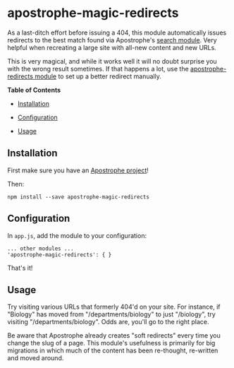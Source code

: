 # apostrophe-magic-redirects

As a last-ditch effort before issuing a 404, this module automatically issues redirects to the best match found via Apostrophe's [search module](http://github.com/punkave/apostrophe-search). Very helpful when recreating a large site with all-new content and new URLs.

This is very magical, and while it works well it will no doubt surprise you with the wrong result sometimes. If that happens a lot, use the [apostrophe-redirects module](https://github.com/punkave/apostrophe-redirects) to set up a better redirect manually.

**Table of Contents**

* [Installation](#installation)

* [Configuration](#configuration)

* [Usage](#usage)

## Installation

First make sure you have an [Apostrophe project](http://apostrophenow.org)!

Then:

    npm install --save apostrophe-magic-redirects

## Configuration

In `app.js`, add the module to your configuration:

    ... other modules ...
    'apostrophe-magic-redirects': { }

That's it!

## Usage

Try visiting various URLs that formerly 404'd on your site. For instance, if "Biology" has moved from "/departments/biology" to just "/biology", try visiting "/departments/biology". Odds are, you'll go to the right place.

Be aware that Apostrophe already creates "soft redirects" every time you change the slug of a page. This module's usefulness is primarily for big migrations in which much of the content has been re-thought, re-written and moved around.
